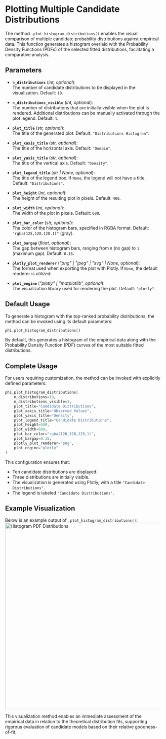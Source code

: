 # Plotting Multiple Candidate Distributions

The method `.plot_histogram_distributions()` enables the visual comparison of multiple candidate probability distributions against empirical data. This function generates a histogram overlaid with the Probability Density Functions (PDFs) of the selected fitted distributions, facilitating a comparative analysis.

## Parameters

-   **`n_distributions`** (_int, optional_):  
    The number of candidate distributions to be displayed in the visualization. Default: `10`.

-   **`n_distributions_visible`** (_int, optional_):  
    The number of distributions that are initially visible when the plot is rendered. Additional distributions can be manually activated through the plot legend. Default: `1`.

-   **`plot_title`** (_str, optional_):  
    The title of the generated plot. Default: `"Distributions Histogram"`.

-   **`plot_xaxis_title`** (_str, optional_):  
    The title of the horizontal axis. Default: `"Domain"`.

-   **`plot_yaxis_title`** (_str, optional_):  
    The title of the vertical axis. Default: `"Density"`.

-   **`plot_legend_title`** (_str | None, optional_):  
    The title of the legend box. If `None`, the legend will not have a title. Default: `"Distributions"`.

-   **`plot_height`** (_int, optional_):  
    The height of the resulting plot in pixels. Default: `400`.

-   **`plot_width`** (_int, optional_):  
    The width of the plot in pixels. Default: `600`.

-   **`plot_bar_color`** (_str, optional_):  
    The color of the histogram bars, specified in RGBA format. Default: `"rgba(128,128,128,1)"` (gray).

-   **`plot_bargap`** (_float, optional_):  
    The gap between histogram bars, ranging from `0` (no gap) to `1` (maximum gap). Default: `0.15`.

-   **`plotly_plot_renderer`** (_"png" | "jpeg" | "svg" | None, optional_):  
    The format used when exporting the plot with Plotly. If `None`, the default renderer is utilized.

-   **`plot_engine`** (_"plotly" | "matplotlib", optional_):  
    The visualization library used for rendering the plot. Default: `"plotly"`.

## Default Usage

To generate a histogram with the top-ranked probability distributions, the method can be invoked using its default parameters:

```python
phi.plot_histogram_distributions()
```

By default, this generates a histogram of the empirical data along with the Probability Density Function (PDF) curves of the most suitable fitted distributions.

## Complete Usage

For users requiring customization, the method can be invoked with explicitly defined parameters:

```python
phi.plot_histogram_distributions(
    n_distributions=10,
    n_distributions_visible=3,
    plot_title="Candidate Distributions",
    plot_xaxis_title="Observed Values",
    plot_yaxis_title="Density",
    plot_legend_title="Candidate Distributions",
    plot_height=400,
    plot_width=600,
    plot_bar_color="rgba(128,128,128,1)",
    plot_bargap=0.15,
    plotly_plot_renderer="png",
    plot_engine="plotly"
)
```

This configuration ensures that:

-   Ten candidate distributions are displayed.
-   Three distributions are initially visible.
-   The visualization is generated using Plotly, with a title `"Candidate Distributions"`.
-   The legend is labeled `"Candidate Distributions"`.

## Example Visualization

Below is an example output of `.plot_histogram_distributions()`:
<img src="/fit/plot_histogram_distributions.png" alt="Histogram PDF Distributions" width="600"/>

This visualization method enables an immediate assessment of the empirical data in relation to the theoretical distribution fits, supporting rigorous evaluation of candidate models based on their relative goodness-of-fit.
